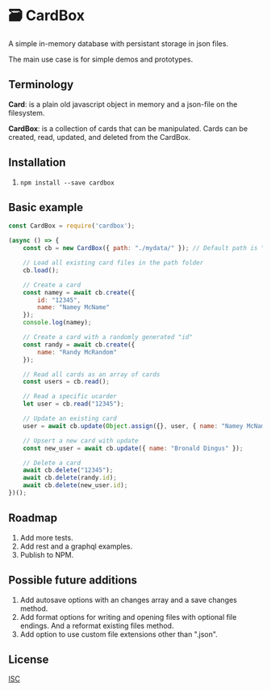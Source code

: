 # 🗃️ CardBox
A simple in-memory database with persistant storage in json files.

The main use case is for simple demos and prototypes.

## Terminology
**Card**: is a plain old javascript object in memory and a json-file on the filesystem.

**CardBox**: is a collection of cards that can be manipulated. Cards can be created, read, updated, and deleted from the CardBox.

## Installation
1. `npm install --save cardbox`

## Basic example
```javascript
const CardBox = require('cardbox');

(async () => {
	const cb = new CardBox({ path: "./mydata/" }); // Default path is "./data/"

	// Load all existing card files in the path folder
	cb.load();

	// Create a card
	const namey = await cb.create({
		id: "12345",
		name: "Namey McName"
	});
	console.log(namey);

	// Create a card with a randomly generated "id"
	const randy = await cb.create({
		name: "Randy McRandom"
	});

	// Read all cards as an array of cards
	const users = cb.read();

	// Read a specific ucarder
	let user = cb.read("12345");

	// Update an existing card
	user = await cb.update(Object.assign({}, user, { name: "Namey McNameFace" }));

	// Upsert a new card with update
	const new_user = await cb.update({ name: "Bronald Dingus" });

	// Delete a card
	await cb.delete("12345");
	await cb.delete(randy.id);
	await cb.delete(new_user.id);
})();

```

## Roadmap
1. Add more tests.
2. Add rest and a graphql examples.
3. Publish to NPM.

## Possible future additions
1. Add autosave options with an changes array and a save changes method.
2. Add format options for writing and opening files with optional file endings. And a reformat existing files method.
3. Add option to use custom file extensions other than ".json".

## License
[ISC](LICENSE)
